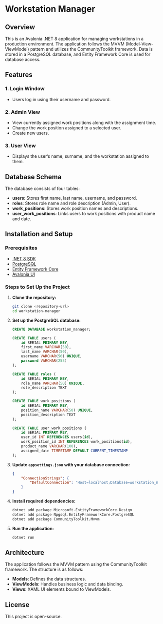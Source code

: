 ﻿# Workstation Manager

## Overview
This is an Avalonia .NET 8 application for managing workstations in a production environment. The application follows the MVVM (Model-View-ViewModel) pattern and utilizes the CommunityToolkit framework. Data is stored in a PostgreSQL database, and Entity Framework Core is used for database access.

## Features
### 1. Login Window
- Users log in using their username and password.

### 2. Admin View
- View currently assigned work positions along with the assignment time.
- Change the work position assigned to a selected user.
- Create new users.

### 3. User View
- Displays the user’s name, surname, and the workstation assigned to them.

## Database Schema
The database consists of four tables:
- **users**: Stores first name, last name, username, and password.
- **roles**: Stores role name and role description (Admin, User).
- **work_positions**: Stores work position names and descriptions.
- **user_work_positions**: Links users to work positions with product name and date.

## Installation and Setup
### Prerequisites
- [.NET 8 SDK](https://dotnet.microsoft.com/en-us/download/dotnet/8.0)
- [PostgreSQL](https://www.postgresql.org/download/)
- [Entity Framework Core](https://docs.microsoft.com/en-us/ef/core/)
- [Avalonia UI](https://avaloniaui.net/)

### Steps to Set Up the Project
1. **Clone the repository:**
   ```sh
   git clone <repository-url>
   cd workstation-manager
   ```
2. **Set up the PostgreSQL database:**
   ```sql
   CREATE DATABASE workstation_manager;
   
   CREATE TABLE users (
       id SERIAL PRIMARY KEY,
       first_name VARCHAR(50),
       last_name VARCHAR(50),
       username VARCHAR(50) UNIQUE,
       password VARCHAR(255)
   );

   CREATE TABLE roles (
       id SERIAL PRIMARY KEY,
       role_name VARCHAR(50) UNIQUE,
       role_description TEXT
   );

   CREATE TABLE work_positions (
       id SERIAL PRIMARY KEY,
       position_name VARCHAR(50) UNIQUE,
       position_description TEXT
   );

   CREATE TABLE user_work_positions (
       id SERIAL PRIMARY KEY,
       user_id INT REFERENCES users(id),
       work_position_id INT REFERENCES work_positions(id),
       product_name VARCHAR(100),
       assigned_date TIMESTAMP DEFAULT CURRENT_TIMESTAMP
   );
   ```
3. **Update `appsettings.json` with your database connection:**
   ```json
   {
       "ConnectionStrings": {
           "DefaultConnection": "Host=localhost;Database=workstation_manager;Username=your_user;Password=your_password"
       }
   }
   ```
4. **Install required dependencies:**
   ```sh
   dotnet add package Microsoft.EntityFrameworkCore.Design
   dotnet add package Npgsql.EntityFrameworkCore.PostgreSQL
   dotnet add package CommunityToolkit.Mvvm
   ```
5. **Run the application:**
   ```sh
   dotnet run
   ```

## Architecture
The application follows the MVVM pattern using the CommunityToolkit framework. The structure is as follows:
- **Models**: Defines the data structures.
- **ViewModels**: Handles business logic and data binding.
- **Views**: XAML UI elements bound to ViewModels.

## License
This project is open-source.
